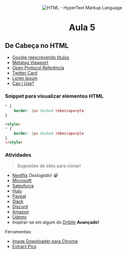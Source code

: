 <div align="center">
  <img  src="../images/h/7.png" alt="HTML - HyperText Markup Language">

# Aula 5

</div>

## De Cabeça no HTML

- [Google reescrevendo títulos](https://developers.google.com/search/blog/2021/08/update-to-generating-page-titles)
- [Metatag Viewport](https://developer.mozilla.org/en-US/docs/Web/HTML/Viewport_meta_tag)
- [Open Protocol Referência](https://ogp.me/)
- [Twitter Card](https://developer.twitter.com/en/docs/twitter-for-websites/cards/guides/getting-started)
- [Loren Ipsum](https://loremipsum.io/ultimate-list-of-lorem-ipsum-generators/)
- [Can I Use?](https://caniuse.com/)


### Snippet para visualizar elementos HTML

```css
* {
	border: 1px dashed rebeccapurple
}
```

```html
<style>
* {
	border: 1px dashed rebeccapurple
}
</style>
```

### Atividades

> Sugestões de sites para clonar!

- [Nextflix](https://www.netflix.com/) _Deslogado! 😁_
- [Microsoft](https://www.microsoft.com/pt-br)
- [Salesforce](https://www.salesforce.com/)
- [Hulu](https://www.hulu.com/welcome)
- [Paypal](https://www.paypal.com/us/home)
- [Slack](https://slack.com/)
- [Discord](https://discord.com/)
- [Amazon](https://www.amazon.com.br/)
- [Udemy](https://www.udemy.com/)
- Inspirar-se em algum do [Driblle](https://dribbble.com/tags/website) **Avançado!**

Ferramentas:

- [Image Downloader para Chrome](https://chrome.google.com/webstore/detail/image-downloader/cnpniohnfphhjihaiiggeabnkjhpaldj)
- [Extract Pics](https://extract.pics/)
